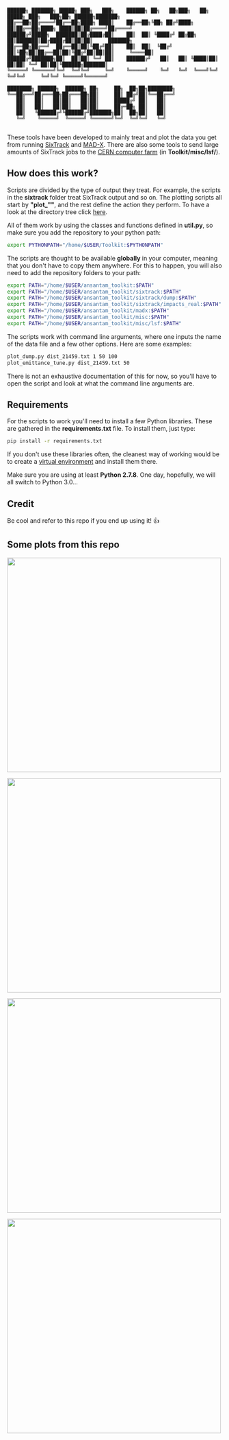 
```
██████╗ ███████╗ █████╗ ███╗   ███╗    ██████╗ ██╗   ██╗███╗   ██╗ █████╗ ███╗   ███╗██╗ ██████╗███████╗
██╔══██╗██╔════╝██╔══██╗████╗ ████║    ██╔══██╗╚██╗ ██╔╝████╗  ██║██╔══██╗████╗ ████║██║██╔════╝██╔════╝
██████╔╝█████╗  ███████║██╔████╔██║    ██║  ██║ ╚████╔╝ ██╔██╗ ██║███████║██╔████╔██║██║██║     ███████╗
██╔══██╗██╔══╝  ██╔══██║██║╚██╔╝██║    ██║  ██║  ╚██╔╝  ██║╚██╗██║██╔══██║██║╚██╔╝██║██║██║     ╚════██║
██████╔╝███████╗██║  ██║██║ ╚═╝ ██║    ██████╔╝   ██║   ██║ ╚████║██║  ██║██║ ╚═╝ ██║██║╚██████╗███████║
╚═════╝ ╚══════╝╚═╝  ╚═╝╚═╝     ╚═╝    ╚═════╝    ╚═╝   ╚═╝  ╚═══╝╚═╝  ╚═╝╚═╝     ╚═╝╚═╝ ╚═════╝╚══════╝
                                                                                                        
████████╗ ██████╗  ██████╗ ██╗     ██╗  ██╗██╗████████╗
╚══██╔══╝██╔═══██╗██╔═══██╗██║     ██║ ██╔╝██║╚══██╔══╝
   ██║   ██║   ██║██║   ██║██║     █████╔╝ ██║   ██║   
   ██║   ██║   ██║██║   ██║██║     ██╔═██╗ ██║   ██║   
   ██║   ╚██████╔╝╚██████╔╝███████╗██║  ██╗██║   ██║   
   ╚═╝    ╚═════╝  ╚═════╝ ╚══════╝╚═╝  ╚═╝╚═╝   ╚═╝   
                                                       
```

These tools have been developed to mainly treat and plot the data you get from running [SixTrack](https://github.com/SixTrack) and [MAD-X](http://mad.web.cern.ch/mad/). There are also some tools to send large amounts of SixTrack jobs to the [CERN computer farm](http://information-technology.web.cern.ch/services/batch) (in **Toolkit/misc/lsf/**).

## How does this work?
Scripts are divided by the type of output they treat. For example, the scripts in the **sixtrack** folder treat SixTrack output and so on.
The plotting scripts all start by **"plot_""**, and the rest define the action they perform. To have a look at the directory tree click [here](https://raw.githubusercontent.com/KFubuki/Toolkit/master/tree.md).



All of them work by using the classes and functions defined in **util.py**, so make sure you add the repository to your python path:
```bash
export PYTHONPATH="/home/$USER/Toolkit:$PYTHONPATH"
```

The scripts are thought to be available **globally** in your computer, meaning that you don't have to copy them anywhere. For this to happen, you will also need to add the repository folders to your path:

```bash
export PATH="/home/$USER/ansantam_toolkit:$PATH"
export PATH="/home/$USER/ansantam_toolkit/sixtrack:$PATH"
export PATH="/home/$USER/ansantam_toolkit/sixtrack/dump:$PATH"
export PATH="/home/$USER/ansantam_toolkit/sixtrack/impacts_real:$PATH"
export PATH="/home/$USER/ansantam_toolkit/madx:$PATH"
export PATH="/home/$USER/ansantam_toolkit/misc:$PATH"
export PATH="/home/$USER/ansantam_toolkit/misc/lsf:$PATH"
```

The scripts work with command line arguments, where one inputs the name of the data file and a few other options. Here are some examples:

```bash
plot_dump.py dist_21459.txt 1 50 100
plot_emittance_tune.py dist_21459.txt 50
```
 There is not an exhaustive documentation of this for now, so you'll have to open the script and look at what the command line arguments are.

## Requirements
For the scripts to work you'll need to install a few Python libraries. These are gathered in the **requirements.txt** file. To install them, just type:

```bash
pip install -r requirements.txt
```
If you don't use these libraries often, the cleanest way of working would be to create a [virtual environment](https://docs.python.org/3/library/venv.html) and install them there.

Make sure you are using at least **Python 2.7.8**. One day, hopefully, we will all switch to Python 3.0...

## Credit

Be cool and refer to this repo if you end up using it! :thumbsup:

## Some plots from this repo

<a href="https://github.com/KFubuki/Toolkit/blob/master/img/z_e.gif"><img src="https://github.com/KFubuki/Toolkit/blob/master/img/z_e.gif" align="center" width="500" ></a>

<a href="https://github.com/KFubuki/Toolkit/blob/master/img/mean_vs_turns.png"><img src="https://github.com/KFubuki/Toolkit/blob/master/img/mean_vs_turns.png" align="center" width="500" ></a>

<a href="https://github.com/KFubuki/Toolkit/blob/master/img/loss_maps.png"><img src="https://github.com/KFubuki/Toolkit/blob/master/img/loss_maps.png" align="center" width="500" ></a>

<a href="https://github.com/KFubuki/Toolkit/blob/master/img/fft.png"><img src="https://github.com/KFubuki/Toolkit/blob/master/img/fft.png" align="center" width="500" ></a>
